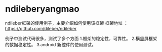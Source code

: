 # ndileberyangmao
ndileber框架的使用例子，主要介绍如何使用该框架
框架地址 ： https://github.com/dileber/ndileber

例子中测试代码很多，测试了多个方面
1.框架的稳定性，可靠性。
2.横竖屏框架的数据稳定性。
3.android 新控件的使用测试。
